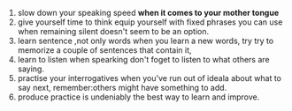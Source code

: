1. slow down your speaking speed
**when it comes to your mother tongue**
2. give yourself time to think
equip yourself with fixed phrases you can use when remaining silent doesn't seem to be an option.
3. learn sentence ,not only words
when you learn a new words, try try to memorize a couple of sentences that contain it, 
4. learn to listen
when spearking don't foget to listen to what others are saying.
5. practise your interrogatives
when you've run out of ideala about what to say next, remember:others might have something to add.
6. produce
practice is undeniably the best way to learn and improve.
